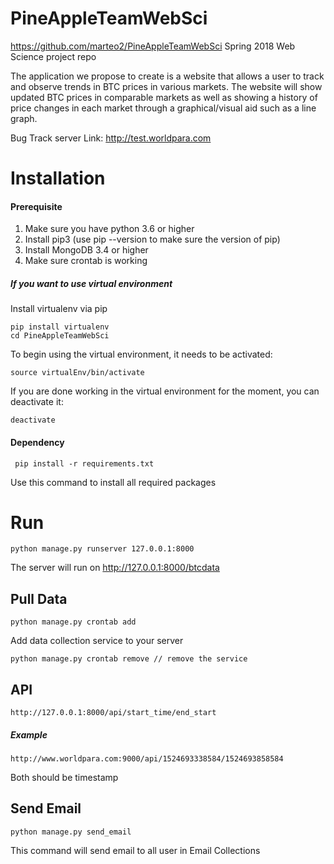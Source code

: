 # PineAppleTeamWebSci
https://github.com/marteo2/PineAppleTeamWebSci
Spring 2018 Web Science project repo

The application we propose to create is a website that allows a user to track and observe trends in BTC prices in various markets. The website will show updated BTC prices in comparable markets as well as showing a history of price changes in each market through a graphical/visual aid such as a line graph. 


Bug Track server Link: <http://test.worldpara.com>


# Installation

#### Prerequisite
1. Make sure you have python 3.6 or higher
2. Install pip3 (use pip --version to make sure the version of pip)
3. Install MongoDB 3.4 or higher
4. Make sure crontab is working

##### If you want to use virtual environment
Install virtualenv via pip

    pip install virtualenv
    cd PineAppleTeamWebSci

To begin using the virtual environment, it needs to be activated:

    source virtualEnv/bin/activate

If you are done working in the virtual environment for the moment, you can deactivate it:

    deactivate

#### Dependency

     pip install -r requirements.txt
Use this command to install all required packages

# Run

    python manage.py runserver 127.0.0.1:8000
The server will run on http://127.0.0.1:8000/btcdata

## Pull Data
    python manage.py crontab add
Add data collection service to your server

    python manage.py crontab remove // remove the service
## API

    http://127.0.0.1:8000/api/start_time/end_start

##### Example

    http://www.worldpara.com:9000/api/1524693338584/1524693858584
Both should be timestamp

## Send Email

    python manage.py send_email
This command will send email to all user in Email Collections
